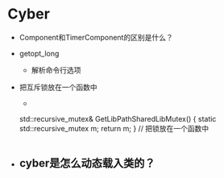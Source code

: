 # Cyber 

- Component和TimerComponent的区别是什么？

- getopt_long
    - 解析命令行选项
- 把互斥锁放在一个函数中
    - ```
    std::recursive_mutex& GetLibPathSharedLibMutex() {
  static std::recursive_mutex m;
  return m;
} // 把锁放在一个函数中
    ```
- cyber是怎么动态载入类的？
    - 